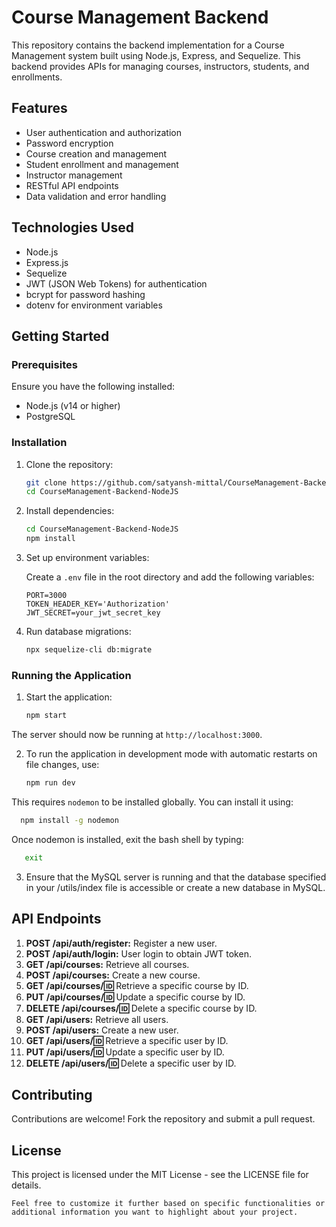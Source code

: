 # Course Management Backend

This repository contains the backend implementation for a Course Management system built using Node.js, Express, and Sequelize. This backend provides APIs for managing courses, instructors, students, and enrollments.

## Features

- User authentication and authorization
- Password encryption
- Course creation and management
- Student enrollment and management
- Instructor management
- RESTful API endpoints
- Data validation and error handling

## Technologies Used

- Node.js
- Express.js
- Sequelize
- JWT (JSON Web Tokens) for authentication
- bcrypt for password hashing
- dotenv for environment variables

## Getting Started

### Prerequisites

Ensure you have the following installed:

- Node.js (v14 or higher)
- PostgreSQL

### Installation

1. Clone the repository:
   ```bash
   git clone https://github.com/satyansh-mittal/CourseManagement-Backend-NodeJS.git
   cd CourseManagement-Backend-NodeJS

2. Install dependencies:
   ```bash
   cd CourseManagement-Backend-NodeJS
   npm install
   ```


3. Set up environment variables:

   Create a `.env` file in the root directory and add the following variables:
   ```plaintext
   PORT=3000
   TOKEN_HEADER_KEY='Authorization'
   JWT_SECRET=your_jwt_secret_key
   
4. Run database migrations:
   ```bash
   npx sequelize-cli db:migrate

### Running the Application

1. Start the application:
   ```bash
   npm start
  The server should now be running at `http://localhost:3000`.

2. To run the application in development mode with automatic restarts on file changes, use:
   ```bash
   npm run dev

  This requires `nodemon` to be installed globally. You can install it using:
  ```bash
    npm install -g nodemon
  ```

  Once nodemon is installed, exit the bash shell by typing:
  ```bash
     exit
  ```

3. Ensure that the MySQL server is running and that the database specified in your /utils/index file is accessible or create a new database in MySQL.


## API Endpoints

1. **POST /api/auth/register:** Register a new user.
2. **POST /api/auth/login:** User login to obtain JWT token.
3. **GET /api/courses:** Retrieve all courses.
4. **POST /api/courses:** Create a new course.
5. **GET /api/courses/:id:** Retrieve a specific course by ID.
6. **PUT /api/courses/:id:** Update a specific course by ID.
7. **DELETE /api/courses/:id:** Delete a specific course by ID.
8. **GET /api/users:** Retrieve all users.
9. **POST /api/users:** Create a new user.
10. **GET /api/users/:id:** Retrieve a specific user by ID.
11. **PUT /api/users/:id:** Update a specific user by ID.
12. **DELETE /api/users/:id:** Delete a specific user by ID.

## Contributing
  Contributions are welcome! Fork the repository and submit a pull request.

## License
This project is licensed under the MIT License - see the LICENSE file for details.
```vbnet
Feel free to customize it further based on specific functionalities or additional information you want to highlight about your project.
```


